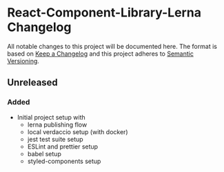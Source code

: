# React-Component-Library-Lerna Changelog

All notable changes to this project will be documented here. The format is based
on [Keep a Changelog](http://keepachangelog.com/en/1.0.0/) and this project
adheres to [Semantic Versioning](http://semver.org/spec/v2.0.0.html).

## Unreleased

### Added

- Initial project setup with
  - lerna publishing flow
  - local verdaccio setup (with docker)
  - jest test suite setup
  - ESLint and prettier setup
  - babel setup
  - styled-components setup